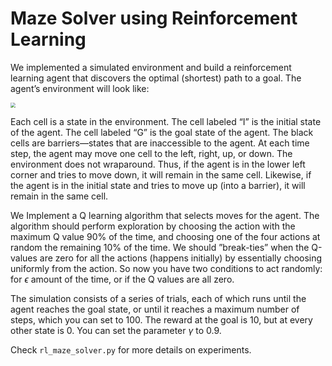 # Maze Solver using Reinforcement Learning

We implemented a simulated environment and build a reinforcement learning agent that discovers the optimal (shortest) path to a goal. The agent’s environment will look like:

<img src="/Users/yangzi33/github/qlearning-maze-solver/maze.png" style="zoom:50%;" />

Each cell is a state in the environment. The cell labeled “I” is the initial state of the agent. The cell labeled “G” is the goal state of the agent. The black cells are barriers—states that are inaccessible to the agent. At each time step, the agent may move one cell to the left, right, up, or down. The environment does not wraparound. Thus, if the agent is in the lower left corner and tries to move down, it will remain in the same cell. Likewise, if the agent is in the initial state and tries to move up (into a barrier), it will remain in the same cell.

We Implement a Q learning algorithm that selects moves for the agent. The algorithm should perform exploration by choosing the action with the maximum Q value 90% of the time, and choosing one of the four actions at random the remaining 10% of the time. We should ”break-ties” when the Q-values are zero for all the actions (happens initially) by essentially choosing uniformly from the action. So now you have two conditions to act randomly: for $\epsilon$ amount of the time, or if the Q values are all zero.

The simulation consists of a series of trials, each of which runs until the agent reaches the goal state, or until it reaches a maximum number of steps, which you can set to 100. The reward at the goal is 10, but at every other state is 0. You can set the parameter $\gamma$ to 0.9.

Check `rl_maze_solver.py` for more details on experiments.

